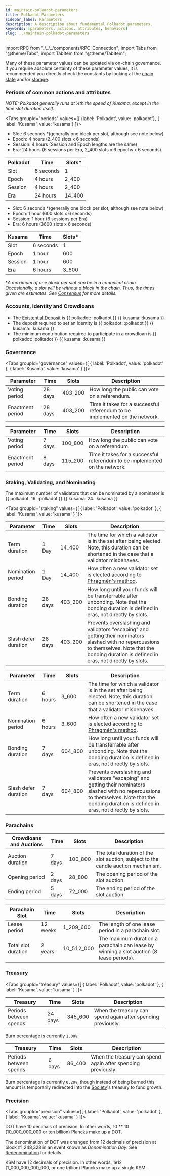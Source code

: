 ```yaml
---
id: maintain-polkadot-parameters
title: Polkadot Parameters
sidebar_label: Parameters
description: A description about fundamental Polkadot parameters.
keywords: [parameters, actions, attributes, behaviors]
slug: ../maintain-polkadot-parameters
---
```


import RPC from "./../../components/RPC-Connection"; import Tabs from "@theme/Tabs"; import TabItem from "@theme/TabItem";

Many of these parameter values can be updated via on-chain governance. If you require absolute
certainty of these parameter values, it is recommended you directly check the constants by looking
at the [chain state](https://polkadot.js.org/apps/#/chainstate/constants) and/or
[storage](https://polkadot.js.org/apps/#/chainstate).

### Periods of common actions and attributes

_NOTE: Polkadot generally runs at &frac14;th the speed of Kusama, except in the time slot duration
itself._

<!-- prettier-ignore -->
<Tabs groupId="periods" values={[ {label: 'Polkadot', value: 'polkadot'}, { label: 'Kusama', value: 'kusama'} ]}>

<TabItem value="polkadot">

- Slot: 6 seconds \*(generally one block per slot, although see note below)
- Epoch: 4 hours (2_400 slots x 6 seconds)
- Session: 4 hours (Session and Epoch lengths are the same)
- Era: 24 hours (6 sessions per Era, 2_400 slots x 6 epochs x 6 seconds)

| Polkadot | Time      | Slots\* |
| -------- | --------- | ------- |
| Slot     | 6 seconds | 1       |
| Epoch    | 4 hours   | 2_400   |
| Session  | 4 hours   | 2_400   |
| Era      | 24 hours  | 14_400  |

</TabItem>
<TabItem value="kusama">

- Slot: 6 seconds \*(generally one block per slot, although see note below)
- Epoch: 1 hour (600 slots x 6 seconds)
- Session: 1 hour (6 sessions per Era)
- Era: 6 hours (3600 slots x 6 seconds)

| Kusama  | Time      | Slots\* |
| ------- | --------- | ------- |
| Slot    | 6 seconds | 1       |
| Epoch   | 1 hour    | 600     |
| Session | 1 hour    | 600     |
| Era     | 6 hours   | 3_600   |

</TabItem>
</Tabs>

\*_A maximum of one block per slot can be in a canonical chain. Occasionally, a slot will be without
a block in the chain. Thus, the times given are *estimates*. See
[Consensus](../learn/learn-consensus.md) for more details._

### Accounts, Identity and Crowdloans

- The [Existential Deposit](../learn/learn-accounts.md#existential-deposit-and-reaping) is
  {{ polkadot: <RPC network="polkadot" path="consts.balances.existentialDeposit" defaultValue={10000000000} filter="humanReadable"/> :polkadot }}
  {{ kusama: <RPC network="polkadot" path="consts.balances.existentialDeposit" defaultValue={10000000000} filter="humanReadable"/> :kusama }}
- The deposit required to set an Identity is
  {{ polkadot: <RPC network="polkadot" path="consts.identity.basicDeposit" defaultValue={202580000000} filter="humanReadable"/> :polkadot }}
  {{ kusama: <RPC network="polkadot" path="consts.identity.basicDeposit" defaultValue={202580000000} filter="humanReadable"/> :kusama }}
- The minimum contribution required to participate in a crowdloan is
  {{ polkadot: <RPC network="polkadot" path="consts.crowdloan.minContribution" defaultValue={50000000000} filter="humanReadable"/> :polkadot }}
  {{ kusama: <RPC network="polkadot" path="consts.crowdloan.minContribution" defaultValue={50000000000} filter="humanReadable"/> :kusama }}

### Governance

<!-- prettier-ignore -->
<Tabs groupId="governance" values={[ 
  { label: 'Polkadot', value: 'polkadot' }, 
  { label: 'Kusama', value: 'kusama' } 
]}>

  <TabItem value="polkadot">

  | Parameter        | Time    | Slots   | Description                                                                                           |
  | ---------------- | ------- | ------- | ----------------------------------------------------------------------------------------------------- |
  | Voting period    | 28 days | 403_200 | How long the public can vote on a referendum.                                                         |
  | Enactment period | 28 days | 403_200 | Time it takes for a successful referendum to be implemented on the network.                           |

  </TabItem>

  <TabItem value="kusama">

  | Parameter        | Time   | Slots   | Description                                                                                           |
  | ---------------- | ------ | ------- | ----------------------------------------------------------------------------------------------------- |
  | Voting period    | 7 days | 100_800 | How long the public can vote on a referendum.                                                         |
  | Enactment period | 8 days | 115_200 | Time it takes for a successful referendum to be implemented on the network.                           |

  </TabItem>

</Tabs>

### Staking, Validating, and Nominating

The maximum number of validators that can be nominated by a nominator is
{{ polkadot: 16. :polkadot }} {{ kusama: 24. :kusama }}

<!-- prettier-ignore -->
<Tabs groupId="staking" values={[ 
  { label: 'Polkadot', value: 'polkadot' }, 
  { label: 'Kusama', value: 'kusama' } 
]}>

  <TabItem value="polkadot">

| Parameter             | Time    | Slots   | Description                                                                                                                                                                                         |
| -------------------- | ------- | ------- | --------------------------------------------------------------------------------------------------------------------------------------------------------------------------------------------------- |
| Term duration        | 1 Day   | 14_400  | The time for which a validator is in the set after being elected. Note, this duration can be shortened in the case that a validator misbehaves.                                                     |
| Nomination period    | 1 Day   | 14_400  | How often a new validator set is elected according to [Phragmén's method](../learn/learn-phragmen.md).                                                                                                                            |
| Bonding duration     | 28 days | 403_200 | How long until your funds will be transferrable after unbonding. Note that the bonding duration is defined in eras, not directly by slots.                                                          |
| Slash defer duration | 28 days | 403_200 | Prevents overslashing and validators "escaping" and getting their nominators slashed with no repercussions to themselves. Note that the bonding duration is defined in eras, not directly by slots. |

</TabItem>

  <TabItem value="kusama">

  | Parameter               | Time    | Slots   | Description                                                                                                                                                                                         |
| -------------------- | ------- | ------- | --------------------------------------------------------------------------------------------------------------------------------------------------------------------------------------------------- |
| Term duration        | 6 hours | 3_600   | The time for which a validator is in the set after being elected. Note, this duration can be shortened in the case that a validator misbehaves.                                                      |
| Nomination period    | 6 hours | 3_600   | How often a new validator set is elected according to [Phragmén's method](../learn/learn-phragmen.md).                                                                                                                          |
| Bonding duration     | 7 days  | 604_800 | How long until your funds will be transferrable after unbonding. Note that the bonding duration is defined in eras, not directly by slots.                                                          |
| Slash defer duration | 7 days  | 604_800 | Prevents overslashing and validators "escaping" and getting their nominators slashed with no repercussions to themselves. Note that the bonding duration is defined in eras, not directly by slots. |

</TabItem>

</Tabs>

### Parachains

| Crowdloans and Auctions | Time   | Slots   | Description                                                                      |
| ----------------------- | ------ | ------- | -------------------------------------------------------------------------------- |
| Auction duration        | 7 days | 100_800 | The total duration of the slot auction, subject to the candle auction mechanism. |
| Opening period          | 2 days | 28_800  | The opening period of the slot auction.                                          |
| Ending period           | 5 days | 72_000  | The ending period of the slot auction.                                           |

| Parachain Slot      | Time     | Slots      | Description                                                                             |
| ------------------- | -------- | ---------- | --------------------------------------------------------------------------------------- |
| Lease period        | 12 weeks | 1_209_600  | The length of one lease period in a parachain slot.                                     |
| Total slot duration | 2 years  | 10_512_000 | The maximum duration a parachain can lease by winning a slot auction (8 lease periods). |

### Treasury

<!-- prettier-ignore -->
<Tabs groupId="treasury" values={[ 
  { label: 'Polkadot', value: 'polkadot' }, 
  { label: 'Kusama', value: 'kusama' } 
]}>

  <TabItem value="polkadot">

| Treasury               | Time    | Slots   | Description                                                  |
| ---------------------- | ------- | ------- | ------------------------------------------------------------ |
| Periods between spends | 24 days | 345_600 | When the treasury can spend again after spending previously. |

Burn percentage is currently `1.00%`.

</TabItem>

  <TabItem value="kusama">

  | Treasury               | Time   | Slots  | Description                                                  |
| ---------------------- | ------ | ------ | ------------------------------------------------------------ |
| Periods between spends | 6 days | 86_400 | When the treasury can spend again after spending previously. |

Burn percentage is currently `0.20%`, though instead of being burned this amount is temporarily
redirected into the [Society](../maintain/kusama/maintain-guides-society-kusama.md)'s treasury to
fund growth.

</TabItem>

</Tabs>

### Precision

<!-- prettier-ignore -->
<Tabs groupId="precision" values={[ 
  { label: 'Polkadot', value: 'polkadot' }, 
  { label: 'Kusama', value: 'kusama' } 
]}>

  <TabItem value="polkadot">

DOT have 10 decimals of precision. In other words, 10 \*\* 10 (10_000_000_000 or ten billion)
Plancks make up a DOT.

The denomination of DOT was changed from 12 decimals of precision at block #1,248,328 in an event
known as _Denomination Day_. See [Redenomination](../learn/archive/learn-redenomination.md) for
details.

</TabItem>

  <TabItem value="kusama">

KSM have 12 decimals of precision. In other words, 1e12 (1_000_000_000_000, or one trillion) Plancks
make up a single KSM.

</TabItem>

</Tabs>